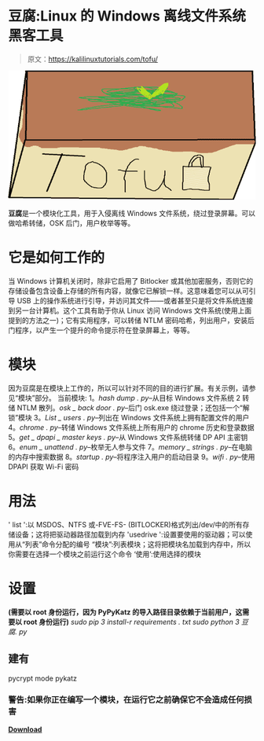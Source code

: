 # 豆腐:Linux 的 Windows 离线文件系统黑客工具

> 原文：<https://kalilinuxtutorials.com/tofu/>

[![](img/dbe38541096bbd83a2da9ab0ad50ce2f.png)](https://blogger.googleusercontent.com/img/b/R29vZ2xl/AVvXsEgdFkY4OmAa1E62fRd18NpiQYzkZjRVSE1ZuT86lT8Phla4ETL3KwPeEcVHxSfObqapSaekzj0RRSFvV4rxNW9jPxdGnm7E7Bieg6nSv6-rlsrb2VGgUcRHwLLDFKtqSBd-pDUesZQDkh25gvjZlrzy77k41pOQaixaqwKpGiSg2YZQv-jejOqDWi6R/s728/tofu%20(1).png)

**豆腐**是一个模块化工具，用于入侵离线 Windows 文件系统，绕过登录屏幕。可以做哈希转储，OSK 后门，用户枚举等等。

# 它是如何工作的

当 Windows 计算机关闭时，除非它启用了 Bitlocker 或其他加密服务，否则它的存储设备包含设备上存储的所有内容，就像它已解锁一样。这意味着您可以从可引导 USB 上的操作系统进行引导，并访问其文件——或者甚至只是将文件系统连接到另一台计算机。这个工具有助于你从 Linux 访问 Windows 文件系统(使用上面提到的方法之一)；它有实用程序，可以转储 NTLM 密码哈希，列出用户，安装后门程序，以产生一个提升的命令提示符在登录屏幕上，等等。

# 模块

因为豆腐是在模块上工作的，所以可以针对不同的目的进行扩展。有关示例，请参见“模块”部分。
当前模块:
1。*hash dump . py*–从目标 Windows 文件系统
2 转储 NTLM 散列。*osk _ back door . py*–后门 osk.exe 绕过登录；还包括一个“解锁”模块
3。*List _ users . py*–列出在 Windows 文件系统上拥有配置文件的用户
4。*chrome . py*–转储 Windows 文件系统上所有用户的 chrome 历史和登录数据
5。*get _ dpapi _ master keys . py*–从 Windows 文件系统转储 DP API 主密钥
6。*enum _ unattend . py*–枚举无人参与文件
7。*memory _ strings . py*–在电脑的内存中搜索数据
8。*startup . py*–将程序注入用户的启动目录
9。*wifi . py*–使用 DPAPI 获取 Wi-Fi 密码

# 用法

' list ':以 MSDOS、NTFS 或-FVE-FS- (BITLOCKER)格式列出/dev/中的所有存储设备；这将把驱动器路径加载到内存
'usedrive ':设置要使用的驱动器；可以使用从“列表”命令分配的编号
“模块”:列表模块；这将把模块名加载到内存中，所以你需要在选择一个模块之前运行这个命令
‘使用’:使用选择的模块

# 设置

**(需要以 root 身份运行，因为 PyPyKatz 的导入路径目录依赖于当前用户，这需要以 root 身份运行)**
*sudo pip 3 install-r requirements . txt
sudo python 3 豆腐. py*

## 建有

pycrypt mode
pykatz

### **警告:如果你正在编写一个模块，在运行它之前确保它不会造成任何损害**

[**Download**](https://github.com/puckblush/tofu)